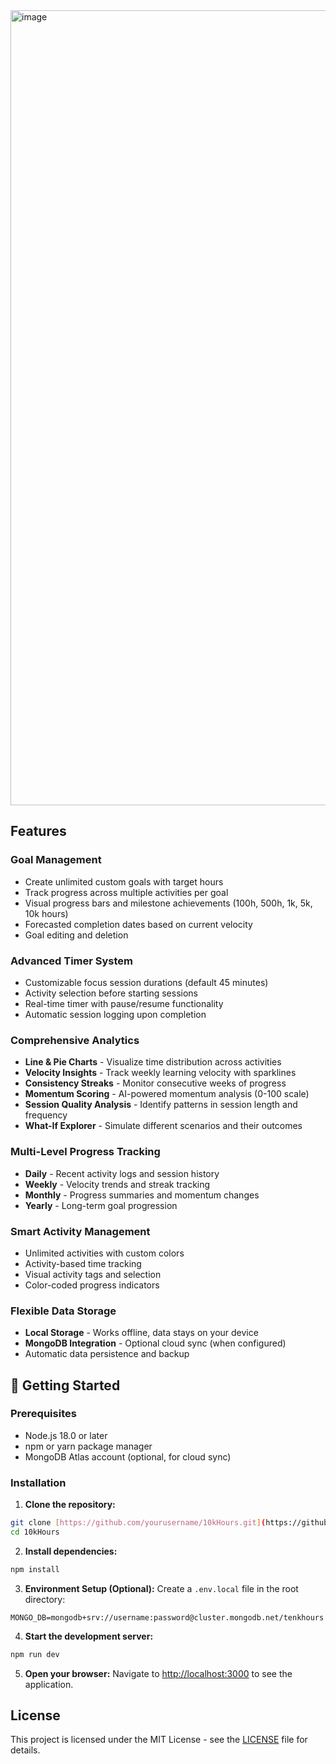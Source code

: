 
 



<img width="2559" height="1272" alt="image" src="https://github.com/user-attachments/assets/616076f1-53cd-432c-9d07-2ee559fae14e" />




## Features

###  **Goal Management**
- Create unlimited custom goals with target hours
- Track progress across multiple activities per goal
- Visual progress bars and milestone achievements (100h, 500h, 1k, 5k, 10k hours)
- Forecasted completion dates based on current velocity
- Goal editing and deletion

###  **Advanced Timer System**
- Customizable focus session durations (default 45 minutes)
- Activity selection before starting sessions
- Real-time timer with pause/resume functionality
- Automatic session logging upon completion

###  **Comprehensive Analytics**
- **Line & Pie Charts** - Visualize time distribution across activities
- **Velocity Insights** - Track weekly learning velocity with sparklines
- **Consistency Streaks** - Monitor consecutive weeks of progress
- **Momentum Scoring** - AI-powered momentum analysis (0-100 scale)
- **Session Quality Analysis** - Identify patterns in session length and frequency
- **What-If Explorer** - Simulate different scenarios and their outcomes

###  **Multi-Level Progress Tracking**
- **Daily** - Recent activity logs and session history
- **Weekly** - Velocity trends and streak tracking
- **Monthly** - Progress summaries and momentum changes
- **Yearly** - Long-term goal progression

###  **Smart Activity Management**
- Unlimited activities with custom colors
- Activity-based time tracking
- Visual activity tags and selection
- Color-coded progress indicators

###  **Flexible Data Storage**
- **Local Storage** - Works offline, data stays on your device
- **MongoDB Integration** - Optional cloud sync (when configured)
- Automatic data persistence and backup

## 🚀 Getting Started

### Prerequisites

- Node.js 18.0 or later
- npm or yarn package manager
- MongoDB Atlas account (optional, for cloud sync)

### Installation

1. **Clone the repository:**
```bash
git clone [https://github.com/yourusername/10kHours.git](https://github.com/kiprella/10kHours.git)
cd 10kHours
```

2. **Install dependencies:**
```bash
npm install
```

3. **Environment Setup (Optional):**
Create a `.env.local` file in the root directory:
```env
MONGO_DB=mongodb+srv://username:password@cluster.mongodb.net/tenkhours
```

4. **Start the development server:**
```bash
npm run dev
```

5. **Open your browser:**
Navigate to [http://localhost:3000](http://localhost:3000) to see the application.





## License

This project is licensed under the MIT License - see the [LICENSE](LICENSE) file for details.



